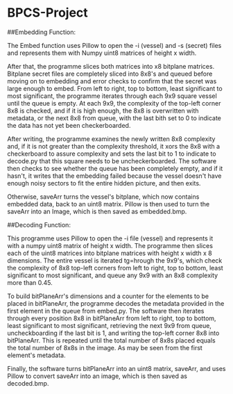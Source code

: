 # BPCS-Project
##Embedding Function:

The Embed function uses Pillow to open the -i (vessel) and -s (secret) files and represents them
with Numpy uint8 matrices of height x width.

After that, the programme slices both matrices into x8 bitplane matrices. Bitplane secret files are completely sliced into 8x8's and queued before moving on to embedding
and error checks to confirm that the secret was large enough to embed. From left to right, top to bottom, least significant to most significant, the programme iterates
through each 9x9 square vessel until the queue is empty. At each 9x9, the complexity of the top-left corner 8x8 is checked, and if it is high enough, the 8x8 is overwritten with metadata, or the next 8x8 from queue, with the last bith set to 0 to indicate the data has not yet been checkerboarded.

After writing, the programme examines the newly written 8x8 complexity and, if it is not greater than the complexity threshold, it xors the 8x8 with a checkerboard to assure complexity and sets the last bit to 1 to indicate to decode.py that this square needs to be uncheckerboarded. The software then checks to see whether the queue has been completely empty, and if it hasn't, it writes that the embedding failed because the vessel doesn't have enough noisy sectors to fit the entire hidden picture, and then exits.

Otherwise, saveArr turns the vessel's bitplane, which now contains embedded data, back to an uint8 matrix. Pillow is then used to turn the saveArr into an Image, which is then saved as embedded.bmp.

##Decoding Function:

This programme uses Pillow to open the -i file (vessel) and represents it with a numpy uint8 matrix of height x width. The programme then slices each of the uint8 matrices into bitplane matrices with height x width x 8 dimensions. The entire vessel is iterated tg=hrough the 9x9's, which check the complexity of 8x8 top-left corners from left to right, top to bottom, least significant to most significant, and queue any 9x9 with an 8x8 complexity more than 0.45. 

To build bitPlaneArr's dimensions and a counter for the elements to be placed in bitPlaneArr, the programme decodes the metadata provided in the first element in the queue from embed.py. The software then iterates through every position 8x8 in bitPlaneArr from left to right, top to bottom, least significant to most significant, retrieving the next 9x9 from queue, uncheckboarding if the last bit is 1, and writing the top-left corner 8x8 into bitPlaneArr. This is repeated until the total number of 8x8s placed equals the total number of 8x8s in the image. As may be seen from the first element's metadata.

Finally, the software turns bitPlaneArr into an uint8 matrix, saveArr, and uses Pillow to convert saveArr into an image, which is then saved as decoded.bmp.

